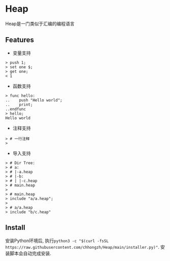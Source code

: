 # Heap
Heap是一门类似于汇编的编程语言

## Features
- 变量支持
```
> push 1;
> set one $;
> get one;
< 1
```

- 函数支持

```
> func hello:
..    push "Hello world";
..    print;
..endfunc
> hello;
Hello world
```

- 注释支持
  
```
> # 一行注释
>  
```

- 导入支持

```
> # Dir Tree:
> # a:
> # |-a.heap
> # |-b:
> # | |-c.heap
> # main.heap
> 
> # main.heap
> include "a/a.heap";
> 
> # a/a.heap
> include "b/c.heap"

```

## Install
安装Python环境后, 执行`python3 -c "$(curl -fsSL https://raw.githubusercontent.com/chhongzh/Heap/main/installer.py)"`. 安装脚本会自动完成安装.